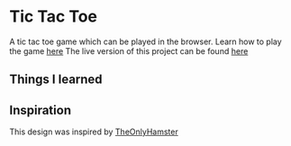 # Tic Tac Toe

A tic tac toe game which can be played in the browser. Learn how to play the game [here](https://en.wikipedia.org/wiki/Tic-tac-toe)
The live version of this project can be found [here](https://BlizZard-bot.github.io/tic-tac-toe/)

## Things I learned

## Inspiration

This design was inspired by [TheOnlyHamster](https://theonlyhamstertoh.github.io/tictactoe/)
